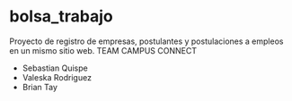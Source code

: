 # bolsa_trabajo
Proyecto de registro de empresas, postulantes y postulaciones a empleos en un mismo sitio web.
TEAM CAMPUS CONNECT 
- Sebastian Quispe
- Valeska Rodriguez
- Brian Tay 

